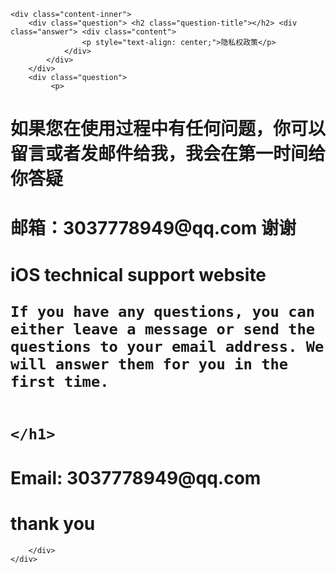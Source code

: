 
<!DOCTYPE html>
<html lang="en">
<head>
    <meta charset="UTF-8">
    <title>技术支持</title>
</head>
<body>
<div class="main-wrap content-wrap">
    <div class="headline">
        <div class="img-place-holder"></div>
    </div>

    <div class="content-inner">
        <div class="question"> <h2 class="question-title"></h2> <div class="answer"> <div class="content">
                    <p style="text-align: center;">隐私权政策</p>
                </div>
            </div>
        </div>
        <div class="question">
             <p>
  <h1> 如果您在使用过程中有任何问题，你可以留言或者发邮件给我，我会在第一时间给你答疑</h1> </p>

 <p>
  <h1> 邮箱：3037778949@qq.com  谢谢</h1>
 </p>
 <p>
  <h1> iOS technical support website

    If you have any questions, you can either leave a message or send the questions to your email address. We will answer them for you in the first time.
    
   
    </h1>
 </p>
 <p>
  <h1>Email: 3037778949@qq.com</h1>
 </p>
 <p>
  <h1>thank you</h1>
 </p>

        </div>
    </div>
</div><script type=“text/javascript”>window.daily=true</script>
</body>
</html>
